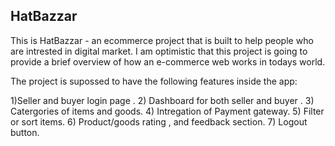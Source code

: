 ## HatBazzar

This is HatBazzar - an ecommerce project that is built to help people who are intrested in digital market. I am optimistic that this project is going to provide a brief overview of how an e-commerce web works in todays world.

The project is supossed to have the following features inside the app:

1)Seller and buyer login page .
2) Dashboard for both seller and buyer .
3) Catergories of items and goods.
4) Intregation of Payment gateway.
5) Filter or sort items.
6) Product/goods rating , and feedback section.
7) Logout button.
